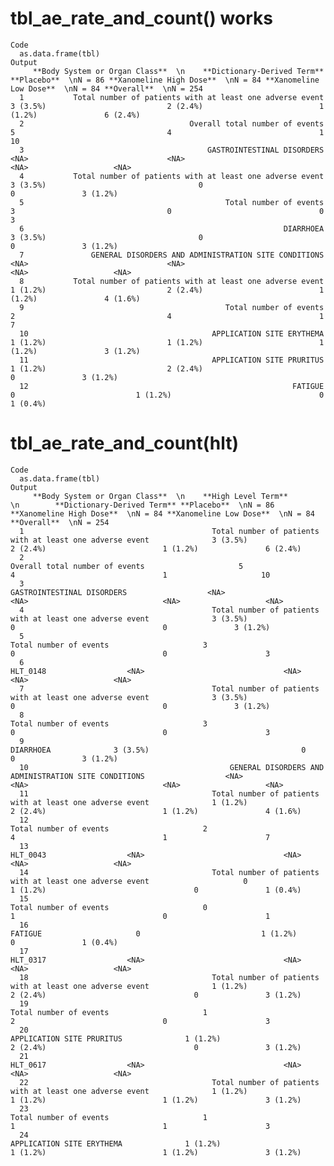 # tbl_ae_rate_and_count() works

    Code
      as.data.frame(tbl)
    Output
         **Body System or Organ Class**  \n    **Dictionary-Derived Term** **Placebo**  \nN = 86 **Xanomeline High Dose**  \nN = 84 **Xanomeline Low Dose**  \nN = 84 **Overall**  \nN = 254
      1           Total number of patients with at least one adverse event              3 (3.5%)                           2 (2.4%)                          1 (1.2%)               6 (2.4%)
      2                                     Overall total number of events                     5                                  4                                 1                     10
      3                                         GASTROINTESTINAL DISORDERS                  <NA>                               <NA>                              <NA>                   <NA>
      4           Total number of patients with at least one adverse event              3 (3.5%)                                  0                                 0               3 (1.2%)
      5                                             Total number of events                     3                                  0                                 0                      3
      6                                                          DIARRHOEA              3 (3.5%)                                  0                                 0               3 (1.2%)
      7               GENERAL DISORDERS AND ADMINISTRATION SITE CONDITIONS                  <NA>                               <NA>                              <NA>                   <NA>
      8           Total number of patients with at least one adverse event              1 (1.2%)                           2 (2.4%)                          1 (1.2%)               4 (1.6%)
      9                                             Total number of events                     2                                  4                                 1                      7
      10                                         APPLICATION SITE ERYTHEMA              1 (1.2%)                           1 (1.2%)                          1 (1.2%)               3 (1.2%)
      11                                         APPLICATION SITE PRURITUS              1 (1.2%)                           2 (2.4%)                                 0               3 (1.2%)
      12                                                           FATIGUE                     0                           1 (1.2%)                                 0               1 (0.4%)

# tbl_ae_rate_and_count(hlt)

    Code
      as.data.frame(tbl)
    Output
         **Body System or Organ Class**  \n    **High Level Term**  \n        **Dictionary-Derived Term** **Placebo**  \nN = 86 **Xanomeline High Dose**  \nN = 84 **Xanomeline Low Dose**  \nN = 84 **Overall**  \nN = 254
      1                                          Total number of patients with at least one adverse event              3 (3.5%)                           2 (2.4%)                          1 (1.2%)               6 (2.4%)
      2                                                                    Overall total number of events                     5                                  4                                 1                     10
      3                                                                        GASTROINTESTINAL DISORDERS                  <NA>                               <NA>                              <NA>                   <NA>
      4                                          Total number of patients with at least one adverse event              3 (3.5%)                                  0                                 0               3 (1.2%)
      5                                                                            Total number of events                     3                                  0                                 0                      3
      6                                                                                          HLT_0148                  <NA>                               <NA>                              <NA>                   <NA>
      7                                          Total number of patients with at least one adverse event              3 (3.5%)                                  0                                 0               3 (1.2%)
      8                                                                            Total number of events                     3                                  0                                 0                      3
      9                                                                                         DIARRHOEA              3 (3.5%)                                  0                                 0               3 (1.2%)
      10                                             GENERAL DISORDERS AND ADMINISTRATION SITE CONDITIONS                  <NA>                               <NA>                              <NA>                   <NA>
      11                                         Total number of patients with at least one adverse event              1 (1.2%)                           2 (2.4%)                          1 (1.2%)               4 (1.6%)
      12                                                                           Total number of events                     2                                  4                                 1                      7
      13                                                                                         HLT_0043                  <NA>                               <NA>                              <NA>                   <NA>
      14                                         Total number of patients with at least one adverse event                     0                           1 (1.2%)                                 0               1 (0.4%)
      15                                                                           Total number of events                     0                                  1                                 0                      1
      16                                                                                          FATIGUE                     0                           1 (1.2%)                                 0               1 (0.4%)
      17                                                                                         HLT_0317                  <NA>                               <NA>                              <NA>                   <NA>
      18                                         Total number of patients with at least one adverse event              1 (1.2%)                           2 (2.4%)                                 0               3 (1.2%)
      19                                                                           Total number of events                     1                                  2                                 0                      3
      20                                                                        APPLICATION SITE PRURITUS              1 (1.2%)                           2 (2.4%)                                 0               3 (1.2%)
      21                                                                                         HLT_0617                  <NA>                               <NA>                              <NA>                   <NA>
      22                                         Total number of patients with at least one adverse event              1 (1.2%)                           1 (1.2%)                          1 (1.2%)               3 (1.2%)
      23                                                                           Total number of events                     1                                  1                                 1                      3
      24                                                                        APPLICATION SITE ERYTHEMA              1 (1.2%)                           1 (1.2%)                          1 (1.2%)               3 (1.2%)

